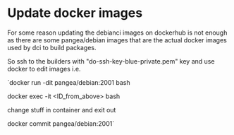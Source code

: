 # Update docker images

For some reason updating the debianci images on dockerhub is not enough as there are some pangea/debian
images that are the actual docker images used by dci to build packages.

So ssh to the builders with "do-ssh-key-blue-private.pem" key and use docker to edit images
i.e.

`docker run -dit pangea/debian:2001 bash  

 docker exec -it <ID_from_above> bash  
 
 change stuff in container and exit out  
 
 docker commit <ID> pangea/debian:2001`


